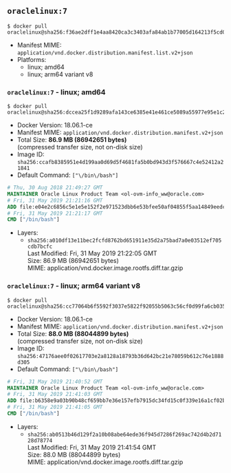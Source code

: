 ## `oraclelinux:7`

```console
$ docker pull oraclelinux@sha256:f36ae2dff1e4aa8420ca3c3403afa84ab1b77005d164213f5cd02ebd4735ea2c
```

-	Manifest MIME: `application/vnd.docker.distribution.manifest.list.v2+json`
-	Platforms:
	-	linux; amd64
	-	linux; arm64 variant v8

### `oraclelinux:7` - linux; amd64

```console
$ docker pull oraclelinux@sha256:dccea25f1d9289afa143ce6385e41e461ce5089a55977e95e1c218b4905e44b2
```

-	Docker Version: 18.06.1-ce
-	Manifest MIME: `application/vnd.docker.distribution.manifest.v2+json`
-	Total Size: **86.9 MB (86942651 bytes)**  
	(compressed transfer size, not on-disk size)
-	Image ID: `sha256:ccafb8385951e4d199aa0d69d5f4681fa5b0bd943d3f576667c4e52412a21841`
-	Default Command: `["\/bin\/bash"]`

```dockerfile
# Thu, 30 Aug 2018 21:49:27 GMT
MAINTAINER Oracle Linux Product Team <ol-ovm-info_ww@oracle.com>
# Fri, 31 May 2019 21:21:16 GMT
ADD file:e04e2c6856c5e1e5e152f2e971523dbb6e53bfee50af04855f5aa14849eedce8 in / 
# Fri, 31 May 2019 21:21:17 GMT
CMD ["/bin/bash"]
```

-	Layers:
	-	`sha256:a010df13e11bec2fcfd8762bd651911e35d2a75bad7a0e03512ef705cdb7bcfc`  
		Last Modified: Fri, 31 May 2019 21:22:05 GMT  
		Size: 86.9 MB (86942651 bytes)  
		MIME: application/vnd.docker.image.rootfs.diff.tar.gzip

### `oraclelinux:7` - linux; arm64 variant v8

```console
$ docker pull oraclelinux@sha256:cc77064b6f5592f3037e5822f92055b5063c56cf0d99fa6cb035dc4a88a2e676
```

-	Docker Version: 18.06.1-ce
-	Manifest MIME: `application/vnd.docker.distribution.manifest.v2+json`
-	Total Size: **88.0 MB (88044899 bytes)**  
	(compressed transfer size, not on-disk size)
-	Image ID: `sha256:47176aee0f02617703e2a8128a18793b36d642bc21e78059b612c76e1888d305`
-	Default Command: `["\/bin\/bash"]`

```dockerfile
# Fri, 31 May 2019 21:40:52 GMT
MAINTAINER Oracle Linux Product Team <ol-ovm-info_ww@oracle.com>
# Fri, 31 May 2019 21:41:03 GMT
ADD file:b6358e9a03b90b48cf659bb7e36e157efb7915dc34fd15c0f339e16a1cf02bcb in / 
# Fri, 31 May 2019 21:41:05 GMT
CMD ["/bin/bash"]
```

-	Layers:
	-	`sha256:ab0513b46d129f2a10b08abe64ede36f945d7286f269ac742d4b2d7128d78774`  
		Last Modified: Fri, 31 May 2019 21:41:54 GMT  
		Size: 88.0 MB (88044899 bytes)  
		MIME: application/vnd.docker.image.rootfs.diff.tar.gzip
